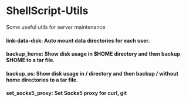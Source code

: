 # ShellScript-Utils
Some useful utils for server maintenance

#### link-data-disk: Auto mount data directories for each user.
#### backup_home: Show disk usage in $HOME directory and then backup $HOME to a tar file.
#### backup_os: Show disk usage in / directory and then backup / without home directories to a tar file.
#### set_socks5_proxy: Set Socks5 proxy for curl, git
